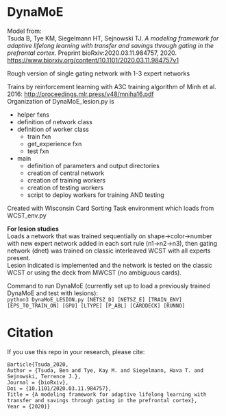 # DynaMoE

Model from:  
Tsuda B, Tye KM, Siegelmann HT, Sejnowski TJ. *A modeling framework for adaptive lifelong learning with transfer and savings through gating in the prefrontal cortex.* Preprint bioRxiv:2020.03.11.984757, 2020.
https://www.biorxiv.org/content/10.1101/2020.03.11.984757v1

Rough version of single gating network with 1-3 expert networks

Trains by reinforcement learning with A3C training algorithm of Minh et al. 2016: http://proceedings.mlr.press/v48/mniha16.pdf  
Organization of DynaMoE_lesion.py is
  - helper fxns
  - definition of network class
  - definition of worker class
      - train fxn
      - get_experience fxn
      - test fxn
  - main
      - definition of parameters and output directories
      - creation of central network
      - creation of training workers
      - creation of testing workers
      - script to deploy workers for training AND testing

Created with Wisconsin Card Sorting Task environment which loads from WCST_env.py  

**For lesion studies**  
Loads a network that was trained sequentially on shape&rarr;color&rarr;number with new expert network added in each sort rule (n1&rarr;n2&rarr;n3), then gating network (dnet) was trained on classic interleaved WCST with all experts present.  
Lesion indicated is implemented and the network is tested on the classic WCST or using the deck from MWCST (no ambiguous cards).

Command to run DynaMoE (currently set up to load a previously trained DynaMoE and test with lesions):  
`python3 DynaMoE_LESION.py [NETSZ_D] [NETSZ_E] [TRAIN_ENV] [EPS_TO_TRAIN_ON] [GPU] [LTYPE] [P_ABL] [CARDDECK] [RUNNO]`

# Citation

If you use this repo in your research, please cite:

    @article{Tsuda_2020,
    Author = {Tsuda, Ben and Tye, Kay M. and Siegelmann, Hava T. and Sejnowski, Terrence J.},  
    Journal = {bioRxiv},  
    Doi = {10.1101/2020.03.11.984757},  
    Title = {A modeling framework for adaptive lifelong learning with transfer and savings through gating in the prefrontal cortex},  
    Year = {2020}}

